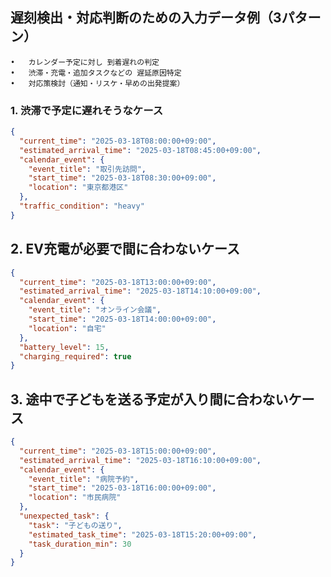 ## 遅刻検出・対応判断のための入力データ例（3パターン）

	•	カレンダー予定に対し 到着遅れの判定
	•	渋滞・充電・追加タスクなどの 遅延原因特定
	•	対応策検討（通知・リスケ・早めの出発提案）

### 1. 渋滞で予定に遅れそうなケース

```json
{
  "current_time": "2025-03-18T08:00:00+09:00",
  "estimated_arrival_time": "2025-03-18T08:45:00+09:00",
  "calendar_event": {
    "event_title": "取引先訪問",
    "start_time": "2025-03-18T08:30:00+09:00",
    "location": "東京都港区"
  },
  "traffic_condition": "heavy"
}
```

## 2. EV充電が必要で間に合わないケース

```json
{
  "current_time": "2025-03-18T13:00:00+09:00",
  "estimated_arrival_time": "2025-03-18T14:10:00+09:00",
  "calendar_event": {
    "event_title": "オンライン会議",
    "start_time": "2025-03-18T14:00:00+09:00",
    "location": "自宅"
  },
  "battery_level": 15,
  "charging_required": true
}
```

## 3. 途中で子どもを送る予定が入り間に合わないケース

```json
{
  "current_time": "2025-03-18T15:00:00+09:00",
  "estimated_arrival_time": "2025-03-18T16:10:00+09:00",
  "calendar_event": {
    "event_title": "病院予約",
    "start_time": "2025-03-18T16:00:00+09:00",
    "location": "市民病院"
  },
  "unexpected_task": {
    "task": "子どもの送り",
    "estimated_task_time": "2025-03-18T15:20:00+09:00",
    "task_duration_min": 30
  }
}
```